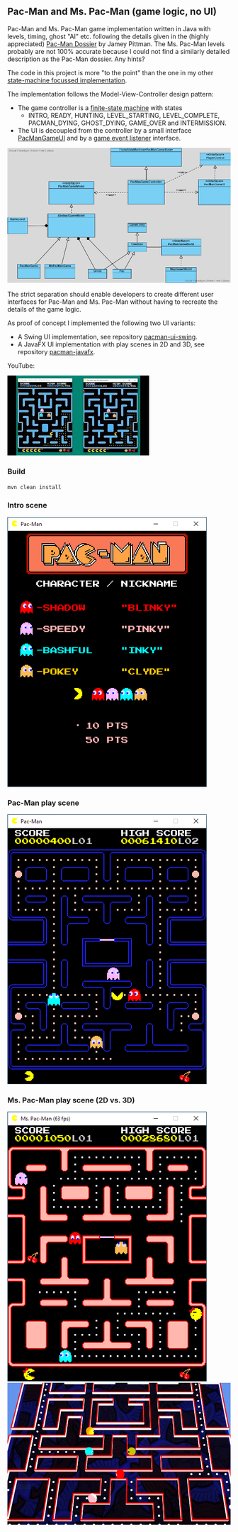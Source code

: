 ## Pac-Man and Ms. Pac-Man (game logic,  no UI)

Pac-Man and Ms. Pac-Man game implementation written in Java with levels, timing, ghost "AI" etc. following the details given in the (highly appreciated) [Pac-Man Dossier](https://pacman.holenet.info) by Jamey Pittman. The Ms. Pac-Man levels probably are not 100% accurate because I could not find a similarly detailed description as the Pac-Man dossier. Any hints? 

The code in this project is more "to the point" than the one in my other [state-machine focussed implementation](https://github.com/armin-reichert/pacman).

The implementation follows the Model-View-Controller design pattern:
- The game controller is a [finite-state machine](pacman-core/src/main/java/de/amr/games/pacman/lib/FiniteStateMachine.java) with states
  -  INTRO, READY, HUNTING, LEVEL_STARTING, LEVEL_COMPLETE, PACMAN_DYING, GHOST_DYING, GAME_OVER and INTERMISSION. 
- The UI is decoupled from the controller by a small interface [PacManGameUI](pacman-core/src/main/java/de/amr/games/pacman/ui/PacManGameUI.java) and by a [game event listener](pacman-core/src/main/java/de/amr/games/pacman/controller/event/PacManGameEventListener.java) interface.

<img src="pacman-core/doc/PacManGame.vpd.png">

The strict separation should enable developers to create different user interfaces for Pac-Man and Ms. Pac-Man without having to recreate the details of the game logic. 

As proof of concept I implemented the following two UI variants: 
- A Swing UI implementation, see repository [pacman-ui-swing](https://github.com/armin-reichert/pacman-ui-swing).
- A JavaFX UI implementation with play scenes in 2D and 3D, see repository [pacman-javafx](https://github.com/armin-reichert/pacman-javafx).

YouTube:

[![YouTube video](pacman-core/doc/thumbnail.jpg)](https://www.youtube.com/watch?v=t529vDUtCT0&t=125s)


### Build

`mvn clean install`

### Intro scene

<img src="pacman-core/doc/intro.png">

### Pac-Man play scene

<img src="pacman-core/doc/playing.png">

### Ms. Pac-Man play scene (2D vs. 3D)

<img src="pacman-core/doc/mspacman_playing.png">

<img src="pacman-core/doc/playscene3D.png">
